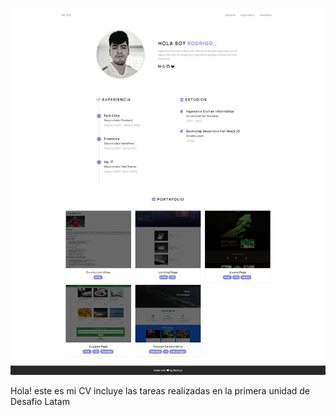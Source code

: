 ![Examen Modulo "Introducción al Desarrollo Web" - Desafio Latam](/assets/img/screenshot.png)

Hola! este es mi CV incluye las tareas realizadas en la primera unidad de Desafio Latam
